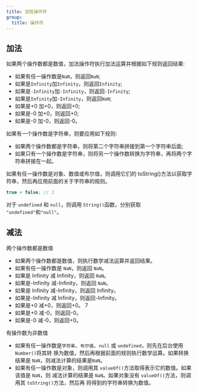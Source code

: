 ```yaml
---
title: 加性操作符
group:
  title: 操作符
---
```


## 加法

如果两个操作数都是数值，加法操作符执行加法运算并根据如下规则返回结果:

- 如果有任一操作数是`NaN`，则返回`NaN`;
- 如果是`Infinity`加`Infinity`，则返回`Infinity`;
- 如果是`-Infinity`加`-Infinity`，则返回`-Infinity`;
- 如果是`Infinity`加`-Infinity`，则返回`NaN`;
- 如果是+0 加+0，则返回+0;
- 如果是-0 加+0，则返回+0;
- 如果是-0 加-0，则返回-0。

如果有一个操作数是字符串，则要应用如下规则:

- 如果两个操作数都是字符串，则将第二个字符串拼接到第一个字符串后面;
- 如果只有一个操作数是字符串，则将另一个操作数转换为字符串，再将两个字符串拼接在一起。

如果有任一操作数是对象、数值或布尔值，则调用它们的 toString()方法以获取字符串，然后再应用前面的关于字符串的规则。

```js
true + false; // 1
```

对于 `undefined` 和 `null`，则调用 `String()`函数，分别获取 `"undefined"`和`"null"`。

## 减法

两个操作数都是数值

- 如果两个操作数都是数值，则执行数学减法运算并返回结果。
- 如果有任一操作数是 `NaN`，则返回 `NaN`。
- 如果是 Infinity 减 Infinity，则返回 `NaN`。
- 如果是-Infinity 减-Infinity，则返回 `NaN`。
- 如果是 Infinity 减-Infinity，则返回 Infinity。
- 如果是-Infinity 减 Infinity，则返回-Infinity。
- 如果是+0 减+0，则返回+0。 7
- 如果是+0 减-0，则返回-0。
- 如果是-0 减-0，则返回+0。

有操作数为非数值

- 如果有任一操作数是`字符串`、`布尔值`、`null` 或 `undefined`，则先在后台使用 `Number()`将其转
  换为数值，然后再根据前面的规则执行数学运算。如果转换结果是 `NaN`，则减法计算的结果是`NaN`。
- 如果有任一操作数是对象，则调用其 `valueOf()`方法取得表示它的数值。如果该值是 `NaN`，则
  减法计算的结果是 `NaN`。如果对象没有 `valueOf()`方法，则调用其 `toString()`方法，然后再
  将得到的字符串转换为数值。
